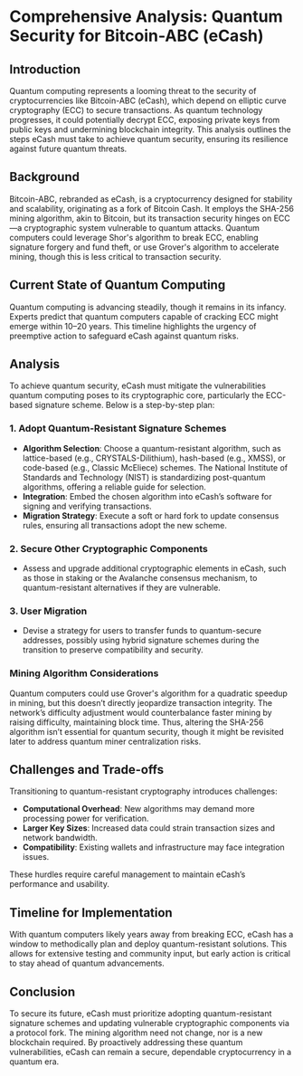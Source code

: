 # Comprehensive Analysis: Quantum Security for Bitcoin-ABC (eCash)

## Introduction
Quantum computing represents a looming threat to the security of cryptocurrencies like Bitcoin-ABC (eCash), which depend on elliptic curve cryptography (ECC) to secure transactions. As quantum technology progresses, it could potentially decrypt ECC, exposing private keys from public keys and undermining blockchain integrity. This analysis outlines the steps eCash must take to achieve quantum security, ensuring its resilience against future quantum threats.

## Background
Bitcoin-ABC, rebranded as eCash, is a cryptocurrency designed for stability and scalability, originating as a fork of Bitcoin Cash. It employs the SHA-256 mining algorithm, akin to Bitcoin, but its transaction security hinges on ECC—a cryptographic system vulnerable to quantum attacks. Quantum computers could leverage Shor's algorithm to break ECC, enabling signature forgery and fund theft, or use Grover's algorithm to accelerate mining, though this is less critical to transaction security.

## Current State of Quantum Computing
Quantum computing is advancing steadily, though it remains in its infancy. Experts predict that quantum computers capable of cracking ECC might emerge within 10–20 years. This timeline highlights the urgency of preemptive action to safeguard eCash against quantum risks.

## Analysis
To achieve quantum security, eCash must mitigate the vulnerabilities quantum computing poses to its cryptographic core, particularly the ECC-based signature scheme. Below is a step-by-step plan:

### 1. Adopt Quantum-Resistant Signature Schemes
- **Algorithm Selection**: Choose a quantum-resistant algorithm, such as lattice-based (e.g., CRYSTALS-Dilithium), hash-based (e.g., XMSS), or code-based (e.g., Classic McEliece) schemes. The National Institute of Standards and Technology (NIST) is standardizing post-quantum algorithms, offering a reliable guide for selection.
- **Integration**: Embed the chosen algorithm into eCash’s software for signing and verifying transactions.
- **Migration Strategy**: Execute a soft or hard fork to update consensus rules, ensuring all transactions adopt the new scheme.

### 2. Secure Other Cryptographic Components
- Assess and upgrade additional cryptographic elements in eCash, such as those in staking or the Avalanche consensus mechanism, to quantum-resistant alternatives if they are vulnerable.

### 3. User Migration
- Devise a strategy for users to transfer funds to quantum-secure addresses, possibly using hybrid signature schemes during the transition to preserve compatibility and security.

### Mining Algorithm Considerations
Quantum computers could use Grover's algorithm for a quadratic speedup in mining, but this doesn’t directly jeopardize transaction integrity. The network’s difficulty adjustment would counterbalance faster mining by raising difficulty, maintaining block time. Thus, altering the SHA-256 algorithm isn’t essential for quantum security, though it might be revisited later to address quantum miner centralization risks.

## Challenges and Trade-offs
Transitioning to quantum-resistant cryptography introduces challenges:
- **Computational Overhead**: New algorithms may demand more processing power for verification.
- **Larger Key Sizes**: Increased data could strain transaction sizes and network bandwidth.
- **Compatibility**: Existing wallets and infrastructure may face integration issues.

These hurdles require careful management to maintain eCash’s performance and usability.

## Timeline for Implementation
With quantum computers likely years away from breaking ECC, eCash has a window to methodically plan and deploy quantum-resistant solutions. This allows for extensive testing and community input, but early action is critical to stay ahead of quantum advancements.

## Conclusion
To secure its future, eCash must prioritize adopting quantum-resistant signature schemes and updating vulnerable cryptographic components via a protocol fork. The mining algorithm need not change, nor is a new blockchain required. By proactively addressing these quantum vulnerabilities, eCash can remain a secure, dependable cryptocurrency in a quantum era.